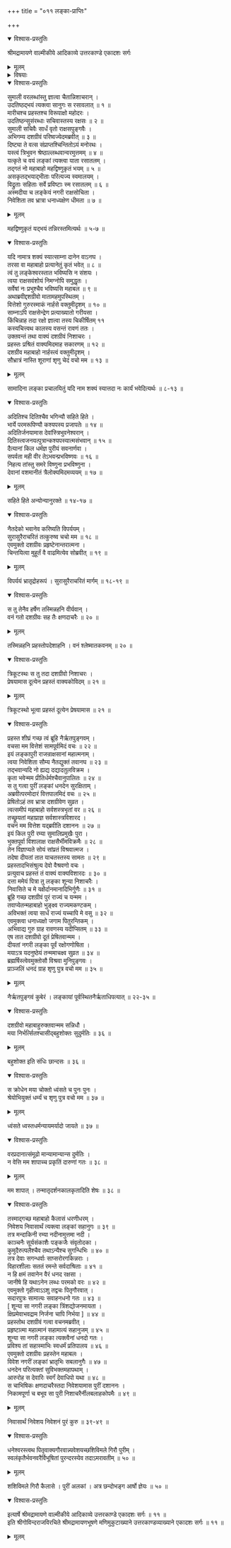 +++
title = "०११ लङ्का-प्राप्तिः"

+++

<details open><summary>विश्वास-प्रस्तुतिः</summary>

श्रीमद्रामायणे वाल्मीकीये आदिकाव्ये उत्तरकाण्डे एकादशः सर्गः
</details>

<details><summary>मूलम्</summary>

श्रीमद्रामायणे वाल्मीकीये आदिकाव्ये उत्तरकाण्डे एकादशः सर्गः
</details>

<details><summary>विषयाः</summary>

रावणादीनां वर-लाभ-हृष्टेन सुमालिना  
प्रहस्तादिभिः सह  
रावण-समीपम् एत्य  
तं प्रति लङ्कायाः पुरा-निजालयत्व-कथन-पूर्वकं  
कुबेरस्य ततः प्रव्राजन-चोदना ॥ १ ॥  
रावणेन भ्रातृ-गौरवात् तद्-वचनानादरणे  
तं प्रति प्रहस्तेन  
पुनस् समयान्तरे निपुणं दुर्बोधनम् ॥ २ ॥  
तद्-अनुरोधिना रावणेन  
कुबेरं प्रति लङ्का-त्यागे दूत्येन प्रहस्त-प्रेषणम् ॥ ३ ॥  
कुबेरेण पितरि विश्रवसि रावण-वचन-निवेदन-पूर्वकं  
तन्-नियोगेन लङ्कातः पौरैः सह कैलास-गमनम् ॥ ४ ॥  
ततो लङ्कां प्रविष्टैः सुमालि-प्रभृतिभी  
रावणस्य लङ्का-राज्येऽभिषेचनम् ॥ ५ ॥
</details>

<details open><summary>विश्वास-प्रस्तुतिः</summary>

सुमाली वरलब्धांस्तु ज्ञात्वा चैतान्निशाचरान् ।  
उदतिष्ठद्भयं त्यक्त्वा सानुगः स रसावलात् ॥ १ ॥  
मारीचश्च प्रहस्तश्च विरूपाक्षो महोदरः ।  
उदतिष्ठन्सुसंरब्धाः सचिवास्तस्य रक्षसः ॥ २ ॥  
सुमाली सचिवैः सार्धं वृतो राक्षसपुङ्गवैः ।  
अभिगम्य दशग्रीवं परिष्वज्येदमब्रवीत् ॥ ३ ॥  
दिष्ट्या ते वत्स संप्राप्तश्चिन्तितोऽयं मनोरथः ।  
यस्त्वं त्रिभुवन श्रेष्ठाल्लब्धवान्वरमुत्तमम् ॥ ४ ॥  
यत्कृते च वयं लङ्कां त्यक्त्वा याता रसातलम् ।  
तद्गतं नो महाबाहो महद्विष्णुकृतं भयम् ॥ ५ ॥  
असकृतद्भयाद्भीताः परित्यज्य स्वमालयम् ।  
विद्रुताः सहिताः सर्वे प्रविष्टाः स्म रसातलम् ॥ ६ ॥  
अस्मदीया च लङ्केयं नगरी राक्षसोचिता ।  
निवेशिता तव भ्रात्रा धनाध्यक्षेण धीमता ॥ ७ ॥
</details>

<details><summary>मूलम्</summary>

सुमाली वरलब्धांस्तु ज्ञात्वा चैतान्निशाचरान् ।  
उदतिष्ठद्भयं त्यक्त्वा सानुगः स रसावलात् ॥ १ ॥  
मारीचश्च प्रहस्तश्च विरूपाक्षो महोदरः ।  
उदतिष्ठन्सुसंरब्धाः सचिवास्तस्य रक्षसः ॥ २ ॥  
सुमाली सचिवैः सार्धं वृतो राक्षसपुङ्गवैः ।  
अभिगम्य दशग्रीवं परिष्वज्येदमब्रवीत् ॥ ३ ॥  
दिष्ट्या ते वत्स संप्राप्तश्चिन्तितोऽयं मनोरथः ।  
यस्त्वं त्रिभुवन श्रेष्ठाल्लब्धवान्वरमुत्तमम् ॥ ४ ॥  
यत्कृते च वयं लङ्कां त्यक्त्वा याता रसातलम् ।  
तद्गतं नो महाबाहो महद्विष्णुकृतं भयम् ॥ ५ ॥  
असकृतद्भयाद्भीताः परित्यज्य स्वमालयम् ।  
विद्रुताः सहिताः सर्वे प्रविष्टाः स्म रसातलम् ॥ ६ ॥  
अस्मदीया च लङ्केयं नगरी राक्षसोचिता ।  
निवेशिता तव भ्रात्रा धनाध्यक्षेण धीमता ॥ ७ ॥
</details>

महद्विष्णुकृतं यद्भयं तन्निरस्तमित्यर्थः ॥ ५-७ ॥

<details open><summary>विश्वास-प्रस्तुतिः</summary>

यदि नामात्र शक्यं स्यात्साम्ना दानेन वाऽनघ ।  
तरसा वा महाबाहो प्रत्यानेतुं कृतं भवेत् ॥ ८ ॥  
त्वं तु लङ्केश्वरस्तात भविष्यसि न संशयः ।  
त्वया राक्षसवंशोयं निमग्नोपि समुद्धृतः ।  
सर्वेषां नः प्रभुश्चैव भविष्यसि महाबल ॥ ९ ॥  
अथाब्रवीद्दशग्रीवो मातामहमुपस्थितम् ।  
वित्तेशो गुरुरस्माकं नार्हसे वक्तुमीदृशम् ॥ १० ॥  
साम्नाऽपि राक्षसेन्द्रेण प्रत्याख्यातो गरीयसा ।  
किंचिन्नाह तदा रक्षो ज्ञात्वा तस्य चिकीर्षितम् ११  
कस्यचित्त्वथ कालस्य वसन्तं रावणं ततः ।  
उक्तवन्तं तथा वाक्यं दशग्रीवं निशाचरः ।  
प्रहस्तः प्रश्रितं वाक्यमिदमाह सकारणम् ॥ १२ ॥  
दशग्रीव महाबाहो नार्हस्त्वं वक्तुमीदृशम् ।  
सौभ्रात्रं नास्ति शूराणां शृणु चेदं वचो मम ॥ १३ ॥
</details>

<details><summary>मूलम्</summary>

यदि नामात्र शक्यं स्यात्साम्ना दानेन वाऽनघ ।  
तरसा वा महाबाहो प्रत्यानेतुं कृतं भवेत् ॥ ८ ॥  
त्वं तु लङ्केश्वरस्तात भविष्यसि न संशयः ।  
त्वया राक्षसवंशोयं निमग्नोपि समुद्धृतः ।  
सर्वेषां नः प्रभुश्चैव भविष्यसि महाबल ॥ ९ ॥  
अथाब्रवीद्दशग्रीवो मातामहमुपस्थितम् ।  
वित्तेशो गुरुरस्माकं नार्हसे वक्तुमीदृशम् ॥ १० ॥  
साम्नाऽपि राक्षसेन्द्रेण प्रत्याख्यातो गरीयसा ।  
किंचिन्नाह तदा रक्षो ज्ञात्वा तस्य चिकीर्षितम् ११  
कस्यचित्त्वथ कालस्य वसन्तं रावणं ततः ।  
उक्तवन्तं तथा वाक्यं दशग्रीवं निशाचरः ।  
प्रहस्तः प्रश्रितं वाक्यमिदमाह सकारणम् ॥ १२ ॥  
दशग्रीव महाबाहो नार्हस्त्वं वक्तुमीदृशम् ।  
सौभ्रात्रं नास्ति शूराणां शृणु चेदं वचो मम ॥ १३ ॥
</details>

सामादिना लङ्का प्रचालयितुं यदि नाम शक्यं स्यात्तदा नः कार्यं भवेदित्यर्थः ॥ ८-१३ ॥

<details open><summary>विश्वास-प्रस्तुतिः</summary>

अदितिश्च दितिश्चैव भगिन्यौ सहिते हिते ।  
भार्ये परमरूपिण्यौ कश्यपस्य प्रजापतेः ॥ १४ ॥  
अदितिर्जनयामास देवांस्त्रिभुवनेश्वरान् ।  
दितिस्त्वजनयत्पुत्रान्कश्यपस्यात्मसंभवान् ॥ १५ ॥  
दैत्यानां किल धर्मज्ञ पुरीयं सवनार्णवा ।  
सपर्वता मही वीर तेऽभवन्प्रभविष्णवः ॥ १६ ॥  
निहत्य तांस्तु समरे विष्णुना प्रभविष्णुना ।  
देवानां वशमानीतं त्रैलोक्यमिदमव्ययम् ॥ १७ ॥
</details>

<details><summary>मूलम्</summary>

अदितिश्च दितिश्चैव भगिन्यौ सहिते हिते ।  
भार्ये परमरूपिण्यौ कश्यपस्य प्रजापतेः ॥ १४ ॥  
अदितिर्जनयामास देवांस्त्रिभुवनेश्वरान् ।  
दितिस्त्वजनयत्पुत्रान्कश्यपस्यात्मसंभवान् ॥ १५ ॥  
दैत्यानां किल धर्मज्ञ पुरीयं सवनार्णवा ।  
सपर्वता मही वीर तेऽभवन्प्रभविष्णवः ॥ १६ ॥  
निहत्य तांस्तु समरे विष्णुना प्रभविष्णुना ।  
देवानां वशमानीतं त्रैलोक्यमिदमव्ययम् ॥ १७ ॥
</details>

सहिते हिते अन्योन्यानुरक्ते ॥ १४-१७ ॥

<details open><summary>विश्वास-प्रस्तुतिः</summary>

नैतदेको भवानेव करिष्यति विपर्ययम् ।  
सुरासुरैराचरितं तत्कुरुष्व चचो मम ॥ १८ ॥  
एवमुक्तो दशग्रीवः प्रहृष्टेनान्तरात्मना ।  
चिन्तयित्वा मुहूर्तं वै वाढमित्येव सोब्रवीत् ॥ १९ ॥
</details>

<details><summary>मूलम्</summary>

नैतदेको भवानेव करिष्यति विपर्ययम् ।  
सुरासुरैराचरितं तत्कुरुष्व चचो मम ॥ १८ ॥  
एवमुक्तो दशग्रीवः प्रहृष्टेनान्तरात्मना ।  
चिन्तयित्वा मुहूर्तं वै वाढमित्येव सोब्रवीत् ॥ १९ ॥
</details>

विपर्ययं भ्रातृद्रोहरूपं । सुरासुरैराचरितं मार्गम् ॥ १८-१९ ॥

<details open><summary>विश्वास-प्रस्तुतिः</summary>

स तु तेनैव हर्षेण तस्मिन्नहनि वीर्यवान् ।  
वनं गतो दशग्रीवः सह तैः क्षणदाचरैः ॥ २० ॥
</details>

<details><summary>मूलम्</summary>

स तु तेनैव हर्षेण तस्मिन्नहनि वीर्यवान् ।  
वनं गतो दशग्रीवः सह तैः क्षणदाचरैः ॥ २० ॥
</details>

तस्मिन्नहनि प्रहस्तोपदेशाहनि । वनं श्लेष्मातकवनम् ॥ २० ॥

<details open><summary>विश्वास-प्रस्तुतिः</summary>

त्रिकूटस्थः स तु तदा दशग्रीवो निशाचरः ।  
प्रेषयामास दूत्येन प्रहस्तं वाक्यकोविदम् ॥ २१ ॥
</details>

<details><summary>मूलम्</summary>

त्रिकूटस्थः स तु तदा दशग्रीवो निशाचरः ।  
प्रेषयामास दूत्येन प्रहस्तं वाक्यकोविदम् ॥ २१ ॥
</details>

त्रिकूटस्थो भूत्वा प्रहस्तं दूत्येन प्रेषयामास ॥ २१ ॥

<details open><summary>विश्वास-प्रस्तुतिः</summary>

प्रहस्त शीघ्रं गच्छ त्वं ब्रूहि नैर्ऋतपुङ्गवम् ।  
वचसा मम वित्तेशं सामपूर्वमिदं वचः ॥ २२ ॥  
इयं लङ्कापुरी राजन्राक्षसानां महात्मनाम् ।  
त्वया निवेशिता सौम्य नैतद्युक्तं तवानघ ॥ २३ ॥  
तद्भवान्यदि नो ह्यद्य दद्यादतुलविक्रम ।  
कृता भवेन्मम प्रीतिर्धर्मश्चैवानुपालितः ॥ २४ ॥  
स तु गत्वा पुरीं लङ्कां धनदेन सुरक्षिताम् ।  
अब्रवीत्परमोदारं वित्तपालमिदं वचः ॥ २५ ॥  
प्रेषितोऽहं तव भ्रात्रा दशग्रीवेण सुव्रत ।  
त्वत्समीपं महाबाहो सर्वशस्त्रभृतां वर ॥ २६ ॥  
तच्छ्रूयतां महाप्राज्ञ सर्वशास्त्रविशारद ।  
वचनं मम वित्तेश यद्ब्रवीति दशाननः ॥ २७ ॥  
इयं किल पुरी रम्या सुमालिप्रमुखैः पुरा ।  
भुक्तपूर्वा विशालाक्ष राक्षसैर्भीमविक्रमैः ॥ २८ ॥  
तेन विज्ञाप्यते सोयं सांप्रतं विश्रवात्मज ।  
तदेषा दीयतां तात याचतस्तस्य सामतः ॥ २९ ॥  
प्रहस्तादभिसंश्रुत्य देवो वैश्रवणो वचः ।  
प्रत्युवाच प्रहस्तं तं वाक्यं वाक्यविशारदः ॥ ३० ॥  
दत्ता ममेयं पित्रा तु लङ्का शून्या निशाचरैः ।  
निवासिते च मे यक्षैर्दानमानादिभिर्गुणैः ॥ ३१ ॥  
ब्रूहि गच्छ दशग्रीवं पुरं राज्यं च यन्मम ।  
तवाप्येतन्महाबाहो भुङ्क्ष्व राज्यमकण्टकम् ।  
अविभक्तं त्वया सार्धं राज्यं यच्चापि मे वसु ॥ ३२ ॥  
एवमुक्त्वा धनाध्यक्षो जगाम पितुरन्तिकम् ।  
अभिवाद्य गुरु ग्राह रावणस्य यदीप्सितम् ॥ ३३ ॥  
एष तात दशग्रीवो दूतं प्रेषितवान्मम ।  
दीयतां नगरी लङ्का पूर्वं रक्षोगणोषिता ।  
मयाऽत्र यदनुष्ठेयं तन्ममाचक्ष्व सुव्रत ॥ ३४ ॥  
ब्रह्मर्षिस्त्वेवमुक्तोसौ विश्रवा मुनिपुङ्गवः ।  
प्राञ्जलिं धनदं ग्राह शृणु पुत्र वचो मम ॥ ३५ ॥
</details>

<details><summary>मूलम्</summary>

प्रहस्त शीघ्रं गच्छ त्वं ब्रूहि नैर्ऋतपुङ्गवम् ।  
वचसा मम वित्तेशं सामपूर्वमिदं वचः ॥ २२ ॥  
इयं लङ्कापुरी राजन्राक्षसानां महात्मनाम् ।  
त्वया निवेशिता सौम्य नैतद्युक्तं तवानघ ॥ २३ ॥  
तद्भवान्यदि नो ह्यद्य दद्यादतुलविक्रम ।  
कृता भवेन्मम प्रीतिर्धर्मश्चैवानुपालितः ॥ २४ ॥  
स तु गत्वा पुरीं लङ्कां धनदेन सुरक्षिताम् ।  
अब्रवीत्परमोदारं वित्तपालमिदं वचः ॥ २५ ॥  
प्रेषितोऽहं तव भ्रात्रा दशग्रीवेण सुव्रत ।  
त्वत्समीपं महाबाहो सर्वशस्त्रभृतां वर ॥ २६ ॥  
तच्छ्रूयतां महाप्राज्ञ सर्वशास्त्रविशारद ।  
वचनं मम वित्तेश यद्ब्रवीति दशाननः ॥ २७ ॥  
इयं किल पुरी रम्या सुमालिप्रमुखैः पुरा ।  
भुक्तपूर्वा विशालाक्ष राक्षसैर्भीमविक्रमैः ॥ २८ ॥  
तेन विज्ञाप्यते सोयं सांप्रतं विश्रवात्मज ।  
तदेषा दीयतां तात याचतस्तस्य सामतः ॥ २९ ॥  
प्रहस्तादभिसंश्रुत्य देवो वैश्रवणो वचः ।  
प्रत्युवाच प्रहस्तं तं वाक्यं वाक्यविशारदः ॥ ३० ॥  
दत्ता ममेयं पित्रा तु लङ्का शून्या निशाचरैः ।  
निवासिते च मे यक्षैर्दानमानादिभिर्गुणैः ॥ ३१ ॥  
ब्रूहि गच्छ दशग्रीवं पुरं राज्यं च यन्मम ।  
तवाप्येतन्महाबाहो भुङ्क्ष्व राज्यमकण्टकम् ।  
अविभक्तं त्वया सार्धं राज्यं यच्चापि मे वसु ॥ ३२ ॥  
एवमुक्त्वा धनाध्यक्षो जगाम पितुरन्तिकम् ।  
अभिवाद्य गुरु ग्राह रावणस्य यदीप्सितम् ॥ ३३ ॥  
एष तात दशग्रीवो दूतं प्रेषितवान्मम ।  
दीयतां नगरी लङ्का पूर्वं रक्षोगणोषिता ।  
मयाऽत्र यदनुष्ठेयं तन्ममाचक्ष्व सुव्रत ॥ ३४ ॥  
ब्रह्मर्षिस्त्वेवमुक्तोसौ विश्रवा मुनिपुङ्गवः ।  
प्राञ्जलिं धनदं ग्राह शृणु पुत्र वचो मम ॥ ३५ ॥
</details>

नैर्ऋतपुङ्गवं कुबेरं । लङ्कायां पूर्वस्थितनैर्ऋताधिपत्यात् ॥ २२-३५ ॥

<details open><summary>विश्वास-प्रस्तुतिः</summary>

दशग्रीवो महाबाहुरुक्तवान्मम सन्निधौ ।  
मया निर्भर्त्सितश्चासीद्बहुशोक्तः सुदुर्मतिः ॥ ३६ ॥
</details>

<details><summary>मूलम्</summary>

दशग्रीवो महाबाहुरुक्तवान्मम सन्निधौ ।  
मया निर्भर्त्सितश्चासीद्बहुशोक्तः सुदुर्मतिः ॥ ३६ ॥
</details>

बहुशोक्त इति संधिः छान्दसः ॥ ३६ ॥

<details open><summary>विश्वास-प्रस्तुतिः</summary>

स क्रोधेन मया चोक्तो ध्वंसते च पुनः पुनः ।  
श्रेयोभियुक्तं धर्म्यं च शृणु पुत्र वचो मम ॥ ३७ ॥
</details>

<details><summary>मूलम्</summary>

स क्रोधेन मया चोक्तो ध्वंसते च पुनः पुनः ।  
श्रेयोभियुक्तं धर्म्यं च शृणु पुत्र वचो मम ॥ ३७ ॥
</details>

ध्वंसते ध्वस्तधर्मन्यायमर्यादो जायते ॥ ३७ ॥

<details open><summary>विश्वास-प्रस्तुतिः</summary>

वरप्रदानात्संमूढो मान्यामान्यान्स दुर्मतिः ।  
न वेत्ति मम शापाच्च प्रकृतिं दारुणां गतः ॥ ३८ ॥
</details>

<details><summary>मूलम्</summary>

वरप्रदानात्संमूढो मान्यामान्यान्स दुर्मतिः ।  
न वेत्ति मम शापाच्च प्रकृतिं दारुणां गतः ॥ ३८ ॥
</details>

मम शापात् । तन्मातृदर्शनकालकृतादिति शेषः ॥ ३८ ॥

<details open><summary>विश्वास-प्रस्तुतिः</summary>

तस्माद्गच्छ महाबाहो कैलासं धरणीधरम् ।  
निवेशय निवासार्थं त्यक्त्वा लङ्कां सहानुगः ॥ ३९ ॥  
तत्र मन्दाकिनी रम्या नदीनामुत्तमा नदी ।  
काञ्चनैः सूर्यसंकाशैः पङ्कजैः संवृतोदका ।  
कुमुदैरुत्पलैश्चैव तथाऽन्यैश्च सुगन्धिभिः ॥ ४० ॥  
तत्र देवाः सगन्धर्वाः साप्सरोरगकिन्नराः ।  
विहारशीलाः सततं रमन्ते सर्वदाश्रिताः ॥ ४१ ॥  
न हि क्षमं तवानेन वैरं धनद रक्षसा ।  
जानीषे हि यथाऽनेन लब्धः परमको वरः ॥ ४२ ॥  
एवमुक्तो गृहीत्वाऽऽशु तद्वचः पितृगौरवात् ।  
सदारपुत्रः सामात्यः सवाहनधनो गतः ॥ ४३ ॥  
\[ शून्या सा नगरी लङ्का त्रिंशद्योजनमायता ।  
क्षिप्रमेवाभवद्राम निर्जना चापि निर्भया \] ॥ ४४ ॥  
प्रहस्तोथ दशग्रीवं गत्वा वचनमब्रवीत् ।  
प्रहृष्टात्मा महात्मानं सहामात्यं सहानुजम् ॥ ४५ ॥  
शून्या सा नगरी लङ्का त्यक्त्वैनां धनदो गतः ।  
प्रविश्य तां सहास्माभिः स्वधर्मं प्रतिपालय ॥ ४६ ॥  
एवमुक्तो दशग्रीवः प्रहस्तेन महाबलः ।  
विवेश नगरीं लङ्कां भ्रातृभिः सबलानुगैः ॥ ४७ ॥  
धनदेन परित्यक्तां सुविभक्तमहापथाम् ।  
आरुरोह स देवारिः स्वर्गं देवाधिपो यथा ॥ ४८ ॥  
स चाभिषिकः क्षणदाचरैस्तदा निवेशयामास पुरीं दशाननः ।  
निकामपूर्णा च बभूव सा पुरी निशाचरैर्नीलबलाहकोपमैः ॥ ४९ ॥
</details>

<details><summary>मूलम्</summary>

तस्माद्गच्छ महाबाहो कैलासं धरणीधरम् ।  
निवेशय निवासार्थं त्यक्त्वा लङ्कां सहानुगः ॥ ३९ ॥  
तत्र मन्दाकिनी रम्या नदीनामुत्तमा नदी ।  
काञ्चनैः सूर्यसंकाशैः पङ्कजैः संवृतोदका ।  
कुमुदैरुत्पलैश्चैव तथाऽन्यैश्च सुगन्धिभिः ॥ ४० ॥  
तत्र देवाः सगन्धर्वाः साप्सरोरगकिन्नराः ।  
विहारशीलाः सततं रमन्ते सर्वदाश्रिताः ॥ ४१ ॥  
न हि क्षमं तवानेन वैरं धनद रक्षसा ।  
जानीषे हि यथाऽनेन लब्धः परमको वरः ॥ ४२ ॥  
एवमुक्तो गृहीत्वाऽऽशु तद्वचः पितृगौरवात् ।  
सदारपुत्रः सामात्यः सवाहनधनो गतः ॥ ४३ ॥  
\[ शून्या सा नगरी लङ्का त्रिंशद्योजनमायता ।  
क्षिप्रमेवाभवद्राम निर्जना चापि निर्भया \] ॥ ४४ ॥  
प्रहस्तोथ दशग्रीवं गत्वा वचनमब्रवीत् ।  
प्रहृष्टात्मा महात्मानं सहामात्यं सहानुजम् ॥ ४५ ॥  
शून्या सा नगरी लङ्का त्यक्त्वैनां धनदो गतः ।  
प्रविश्य तां सहास्माभिः स्वधर्मं प्रतिपालय ॥ ४६ ॥  
एवमुक्तो दशग्रीवः प्रहस्तेन महाबलः ।  
विवेश नगरीं लङ्कां भ्रातृभिः सबलानुगैः ॥ ४७ ॥  
धनदेन परित्यक्तां सुविभक्तमहापथाम् ।  
आरुरोह स देवारिः स्वर्गं देवाधिपो यथा ॥ ४८ ॥  
स चाभिषिकः क्षणदाचरैस्तदा निवेशयामास पुरीं दशाननः ।  
निकामपूर्णा च बभूव सा पुरी निशाचरैर्नीलबलाहकोपमैः ॥ ४९ ॥
</details>

निवासार्थं निवेशय निवेशनं पुरं कुरु ॥ ३९-४९ ॥

<details open><summary>विश्वास-प्रस्तुतिः</summary>

धनेश्वरस्त्वथ पितृवाक्यगौरवान्न्यवेशयच्छशिविमले गिरौ पुरीम् ।  
स्वलंकृतैर्भवनवरैर्विभूषितां पुरन्दरस्येव तदाऽमरावतीम् ॥ ५० ॥
</details>

<details><summary>मूलम्</summary>

धनेश्वरस्त्वथ पितृवाक्यगौरवान्न्यवेशयच्छशिविमले गिरौ पुरीम् ।  
स्वलंकृतैर्भवनवरैर्विभूषितां पुरन्दरस्येव तदाऽमरावतीम् ॥ ५० ॥
</details>

शशिविमले गिरौ कैलासे । पुरीं अलकां । अत्र छन्दोभङ्ग आर्षो ज्ञेयः ॥ ५० ॥

<details open><summary>विश्वास-प्रस्तुतिः</summary>

इत्यार्षे श्रीमद्रामायणे वाल्मीकीये आदिकाव्ये उत्तरकाण्डे एकादशः सर्गः ॥ ११ ॥  
इति श्रीगोविन्दराजविरचिते श्रीमद्रामायणभूषणे मणिमुकुटाख्याने उत्तरकाण्डव्याख्याने एकादशः सर्गः ॥ ११ ॥
</details>

<details><summary>मूलम्</summary>

इत्यार्षे श्रीमद्रामायणे वाल्मीकीये आदिकाव्ये उत्तरकाण्डे एकादशः सर्गः ॥ ११ ॥  
इति श्रीगोविन्दराजविरचिते श्रीमद्रामायणभूषणे मणिमुकुटाख्याने उत्तरकाण्डव्याख्याने एकादशः सर्गः ॥ ११ ॥
</details>

